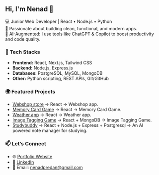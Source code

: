 ## Hi, I'm Nenad 👋

💻 Junior Web Developer | React • Node.js • Python  
🚀 Passionate about building clean, functional, and modern apps.  
🤖 AI-Augmented: I use tools like ChatGPT & Copilot to boost productivity and code quality.  

### 🔧 Tech Stacks
- **Frontend:** React, Next.js, Tailwind CSS  
- **Backend:** Node.js, Express.js  
- **Databases:** PostgreSQL, MySQL, MongoDB  
- **Other:** Python scripting, REST APIs, Git/GitHub  

### 🌍 Featured Projects
- [Webshop store](https://github.com/NenoPr/shopping-cart-OdinProject) → React -> Webshop app.  
- [Memory Card Game](https://github.com/NenoPr/memory-card-OdinProject) → React -> Memory Card Game.  
- [Weather app](https://github.com/NenoPr/weather-app-TheOdinProject) → React -> Weather app.
- [Image Tagging Game](https://github.com/NenoPr/find-me-image-tagging-game) → React + MongoDB -> Image Tagging Game.  
- [Studybuddy](https://github.com/NenoPr/AI_Study_Buddy) → React + Node.js + Express + Postgresql -> An AI powered note manager for studying.  

### 📫 Let’s Connect
- 🌐 [Portfolio Website](https://portfolio-top.vercel.app/)  
- 💼 [LinkedIn](hwww.linkedin.com/in/nenad-predan-b90a392a1)  
- 📧 Email: nenadpredan@gmail.com
<!--
**NenoPr/NenoPr** is a ✨ _special_ ✨ repository because its `README.md` (this file) appears on your GitHub profile.

Here are some ideas to get you started:

- 🔭 I’m currently working on ...
- 🌱 I’m currently learning ...
- 👯 I’m looking to collaborate on ...
- 🤔 I’m looking for help with ...
- 💬 Ask me about ...
- 📫 How to reach me: ...
- 😄 Pronouns: ...
- ⚡ Fun fact: ...
-->
